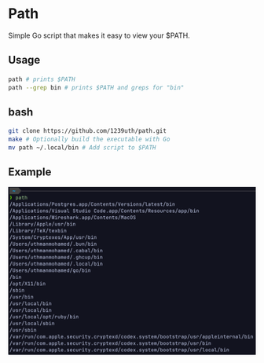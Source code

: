# Path

Simple Go script that makes it easy to view your $PATH.

## Usage
```bash
path # prints $PATH
path --grep bin # prints $PATH and greps for "bin"
```

## bash
```bash
git clone https://github.com/1239uth/path.git
make # Optionally build the executable with Go
mv path ~/.local/bin # Add script to $PATH
```

## Example
![Example of using path](assets/path-example.png)
